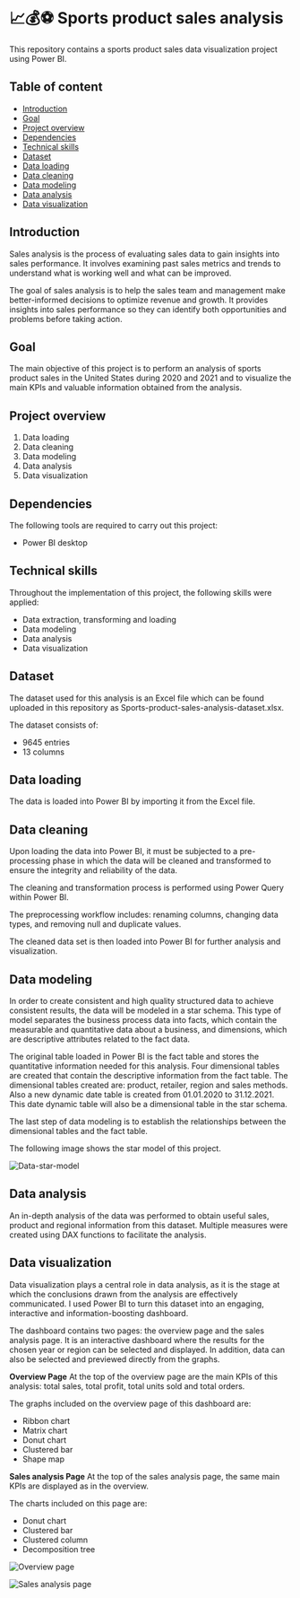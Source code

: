 # 📈💰⚽ Sports product sales analysis

This repository contains a sports product sales data visualization project using Power BI. 

## Table of content
 - [Introduction](https://github.com/herrerovir/Power-BI-sports-product-sales-analysis/blob/main/README.md#Introduction)
 - [Goal](https://github.com/herrerovir/Power-BI-sports-product-sales-analysis/blob/main/README.md#Goal)
 - [Project overview](https://github.com/herrerovir/Power-BI-sports-product-sales-analysis/blob/main/README.md#Project-Overview)
 - [Dependencies](https://github.com/herrerovir/Power-BI-sports-product-sales-analysis/blob/main/README.md#Dependencies)
 - [Technical skills](https://github.com/herrerovir/Power-BI-sports-product-sales-analysis/blob/main/README.md#Technical-skills)
 - [Dataset](https://github.com/herrerovir/Power-BI-sports-product-sales-analysis/blob/main/README.md#Data-set)
 - [Data loading](https://github.com/herrerovir/Power-BI-sports-product-sales-analysis/blob/main/README.md#Data-loading)
 - [Data cleaning](https://github.com/herrerovir/Power-BI-sports-product-sales-analysis/blob/main/README.md#Data-cleaning)
 - [Data modeling](https://github.com/herrerovir/Power-BI-sports-product-sales-analysis/blob/main/README.md#Data-exploration)
 - [Data analysis](https://github.com/herrerovir/Power-BI-sports-product-sales-analysis/blob/main/README.md#Data-visualization)
 - [Data visualization](https://github.com/herrerovir/Power-BI-sports-product-sales-analysis/blob/main/README.md#Insights)

## Introduction

Sales analysis is the process of evaluating sales data to gain insights into sales performance. It involves examining past sales metrics and trends to understand what is working well and what can be improved.

The goal of sales analysis is to help the sales team and management make better-informed decisions to optimize revenue and growth. It provides insights into sales performance so they can identify both opportunities and problems before taking action.

## Goal
The main objective of this project is to perform an analysis of sports product sales in the United States during 2020 and 2021 and to visualize the main KPIs and valuable information obtained from the analysis. 

## Project overview
1. Data loading
2. Data cleaning
3. Data modeling
4. Data analysis
5. Data visualization

## Dependencies
The following tools are required to carry out this project:

* Power BI desktop

## Technical skills
Throughout the implementation of this project, the following skills were applied: 

* Data extraction, transforming and loading
* Data modeling
* Data analysis
* Data visualization

## Dataset
The dataset used for this analysis is an Excel file which can be found uploaded in this repository as Sports-product-sales-analysis-dataset.xlsx.

The dataset consists of:
* 9645 entries
* 13 columns

## Data loading
The data is loaded into Power BI by importing it from the Excel file.

## Data cleaning
Upon loading the data into Power BI, it must be subjected to a pre-processing phase in which the data will be cleaned and transformed to ensure the integrity and reliability of the data.

The cleaning and transformation process is performed using Power Query within Power BI.

The preprocessing workflow includes: renaming columns, changing data types, and removing null and duplicate values.

The cleaned data set is then loaded into Power BI for further analysis and visualization.

## Data modeling
In order to create consistent and high quality structured data to achieve consistent results, the data will be modeled in a star schema. This type of model separates the business process data into facts, which contain the measurable and quantitative data about a business, and dimensions, which are descriptive attributes related to the fact data.

The original table loaded in Power BI is the fact table and stores the quantitative information needed for this analysis. Four dimensional tables are created that contain the descriptive information from the fact table. The dimensional tables created are: product, retailer, region and sales methods. Also a new dynamic date table is created from 01.01.2020 to 31.12.2021. This date dynamic table will also be a dimensional table in the star schema. 

The last step of data modeling is to establish the relationships between the dimensional tables and the fact table.

The following image shows the star model of this project.

![Data-star-model](https://github.com/user-attachments/assets/757e59f8-ac6d-4ca8-8e23-522883c3d758)

## Data analysis
An in-depth analysis of the data was performed to obtain useful sales, product and regional information from this dataset. Multiple measures were created using DAX functions to facilitate the analysis.

## Data visualization
Data visualization plays a central role in data analysis, as it is the stage at which the conclusions drawn from the analysis are effectively communicated. I used Power BI to turn this dataset into an engaging, interactive and information-boosting dashboard.

The dashboard contains two pages: the overview page and the sales analysis page. It is an interactive dashboard where the results for the chosen year or region can be selected and displayed. In addition, data can also be selected and previewed directly from the graphs.

**Overview Page**
At the top of the overview page are the main KPIs of this analysis: total sales, total profit, total units sold and total orders.

The graphs included on the overview page of this dashboard are:

* Ribbon chart
* Matrix chart
* Donut chart
* Clustered bar
* Shape map

**Sales analysis Page**
At the top of the sales analysis page, the same main KPIs are displayed as in the overview.

The charts included on this page are:

* Donut chart
* Clustered bar
* Clustered column
* Decomposition tree

![Overview page](https://github.com/user-attachments/assets/0d1e85d8-5886-42e7-8c3e-45eef7ef6525)

![Sales analysis page](https://github.com/user-attachments/assets/592d739b-0a5e-4adc-b61f-16cb65ea5575)

